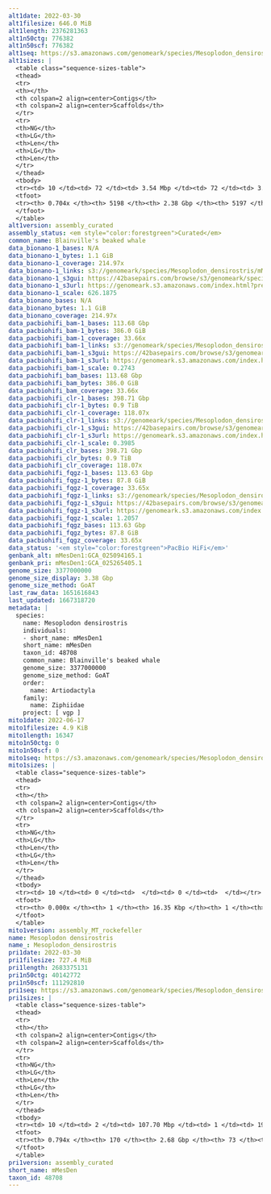```yaml
---
alt1date: 2022-03-30
alt1filesize: 646.0 MiB
alt1length: 2376281363
alt1n50ctg: 776382
alt1n50scf: 776382
alt1seq: https://s3.amazonaws.com/genomeark/species/Mesoplodon_densirostris/mMesDen1/assembly_curated/mMesDen1.alt.cur.20220330.fasta.gz
alt1sizes: |
  <table class="sequence-sizes-table">
  <thead>
  <tr>
  <th></th>
  <th colspan=2 align=center>Contigs</th>
  <th colspan=2 align=center>Scaffolds</th>
  </tr>
  <tr>
  <th>NG</th>
  <th>LG</th>
  <th>Len</th>
  <th>LG</th>
  <th>Len</th>
  </tr>
  </thead>
  <tbody>
  <tr><td> 10 </td><td> 72 </td><td> 3.54 Mbp </td><td> 72 </td><td> 3.54 Mbp </td></tr>  <tr><td> 20 </td><td> 192 </td><td> 2.35 Mbp </td><td> 192 </td><td> 2.35 Mbp </td></tr>  <tr><td> 30 </td><td> 362 </td><td> 1.67 Mbp </td><td> 362 </td><td> 1.67 Mbp </td></tr>  <tr><td> 40 </td><td> 604 </td><td> 1.17 Mbp </td><td> 604 </td><td> 1.17 Mbp </td></tr>  <tr style="background-color:#cccccc;"><td> 50 </td><td> 958 </td><td> 0.78 Mbp </td><td> 958 </td><td> 0.78 Mbp </td></tr>  <tr><td> 60 </td><td> 1562 </td><td> 392.24 Kbp </td><td> 1562 </td><td> 392.24 Kbp </td></tr>  <tr><td> 70 </td><td> 4652 </td><td> 29.31 Kbp </td><td> 4651 </td><td> 29.35 Kbp </td></tr>  <tr><td> 80 </td><td> 0 </td><td>  </td><td> 0 </td><td>  </td></tr>  <tr><td> 90 </td><td> 0 </td><td>  </td><td> 0 </td><td>  </td></tr>  <tr><td> 100 </td><td> 0 </td><td>  </td><td> 0 </td><td>  </td></tr>  </tbody>
  <tfoot>
  <tr><th> 0.704x </th><th> 5198 </th><th> 2.38 Gbp </th><th> 5197 </th><th> 2.38 Gbp </th></tr>
  </tfoot>
  </table>
alt1version: assembly_curated
assembly_status: <em style="color:forestgreen">Curated</em>
common_name: Blainville's beaked whale
data_bionano-1_bases: N/A
data_bionano-1_bytes: 1.1 GiB
data_bionano-1_coverage: 214.97x
data_bionano-1_links: s3://genomeark/species/Mesoplodon_densirostris/mMesDen1/genomic_data/bionano/<br>
data_bionano-1_s3gui: https://42basepairs.com/browse/s3/genomeark/species/Mesoplodon_densirostris/mMesDen1/genomic_data/bionano/
data_bionano-1_s3url: https://genomeark.s3.amazonaws.com/index.html?prefix=species/Mesoplodon_densirostris/mMesDen1/genomic_data/bionano/
data_bionano-1_scale: 626.1875
data_bionano_bases: N/A
data_bionano_bytes: 1.1 GiB
data_bionano_coverage: 214.97x
data_pacbiohifi_bam-1_bases: 113.68 Gbp
data_pacbiohifi_bam-1_bytes: 386.0 GiB
data_pacbiohifi_bam-1_coverage: 33.66x
data_pacbiohifi_bam-1_links: s3://genomeark/species/Mesoplodon_densirostris/mMesDen1/genomic_data/pacbio_hifi/<br>
data_pacbiohifi_bam-1_s3gui: https://42basepairs.com/browse/s3/genomeark/species/Mesoplodon_densirostris/mMesDen1/genomic_data/pacbio_hifi/
data_pacbiohifi_bam-1_s3url: https://genomeark.s3.amazonaws.com/index.html?prefix=species/Mesoplodon_densirostris/mMesDen1/genomic_data/pacbio_hifi/
data_pacbiohifi_bam-1_scale: 0.2743
data_pacbiohifi_bam_bases: 113.68 Gbp
data_pacbiohifi_bam_bytes: 386.0 GiB
data_pacbiohifi_bam_coverage: 33.66x
data_pacbiohifi_clr-1_bases: 398.71 Gbp
data_pacbiohifi_clr-1_bytes: 0.9 TiB
data_pacbiohifi_clr-1_coverage: 118.07x
data_pacbiohifi_clr-1_links: s3://genomeark/species/Mesoplodon_densirostris/mMesDen1/genomic_data/pacbio_hifi/<br>
data_pacbiohifi_clr-1_s3gui: https://42basepairs.com/browse/s3/genomeark/species/Mesoplodon_densirostris/mMesDen1/genomic_data/pacbio_hifi/
data_pacbiohifi_clr-1_s3url: https://genomeark.s3.amazonaws.com/index.html?prefix=species/Mesoplodon_densirostris/mMesDen1/genomic_data/pacbio_hifi/
data_pacbiohifi_clr-1_scale: 0.3985
data_pacbiohifi_clr_bases: 398.71 Gbp
data_pacbiohifi_clr_bytes: 0.9 TiB
data_pacbiohifi_clr_coverage: 118.07x
data_pacbiohifi_fqgz-1_bases: 113.63 Gbp
data_pacbiohifi_fqgz-1_bytes: 87.8 GiB
data_pacbiohifi_fqgz-1_coverage: 33.65x
data_pacbiohifi_fqgz-1_links: s3://genomeark/species/Mesoplodon_densirostris/mMesDen1/genomic_data/pacbio_hifi/<br>
data_pacbiohifi_fqgz-1_s3gui: https://42basepairs.com/browse/s3/genomeark/species/Mesoplodon_densirostris/mMesDen1/genomic_data/pacbio_hifi/
data_pacbiohifi_fqgz-1_s3url: https://genomeark.s3.amazonaws.com/index.html?prefix=species/Mesoplodon_densirostris/mMesDen1/genomic_data/pacbio_hifi/
data_pacbiohifi_fqgz-1_scale: 1.2057
data_pacbiohifi_fqgz_bases: 113.63 Gbp
data_pacbiohifi_fqgz_bytes: 87.8 GiB
data_pacbiohifi_fqgz_coverage: 33.65x
data_status: '<em style="color:forestgreen">PacBio HiFi</em>'
genbank_alt: mMesDen1:GCA_025094165.1
genbank_pri: mMesDen1:GCA_025265405.1
genome_size: 3377000000
genome_size_display: 3.38 Gbp
genome_size_method: GoAT
last_raw_data: 1651616843
last_updated: 1667318720
metadata: |
  species:
    name: Mesoplodon densirostris
    individuals:
    - short_name: mMesDen1
    short_name: mMesDen
    taxon_id: 48708
    common_name: Blainville's beaked whale
    genome_size: 3377000000
    genome_size_method: GoAT
    order:
      name: Artiodactyla
    family:
      name: Ziphiidae
    project: [ vgp ]
mito1date: 2022-06-17
mito1filesize: 4.9 KiB
mito1length: 16347
mito1n50ctg: 0
mito1n50scf: 0
mito1seq: https://s3.amazonaws.com/genomeark/species/Mesoplodon_densirostris/mMesDen1/assembly_MT_rockefeller/mMesDen1.MT.20220617.fasta.gz
mito1sizes: |
  <table class="sequence-sizes-table">
  <thead>
  <tr>
  <th></th>
  <th colspan=2 align=center>Contigs</th>
  <th colspan=2 align=center>Scaffolds</th>
  </tr>
  <tr>
  <th>NG</th>
  <th>LG</th>
  <th>Len</th>
  <th>LG</th>
  <th>Len</th>
  </tr>
  </thead>
  <tbody>
  <tr><td> 10 </td><td> 0 </td><td>  </td><td> 0 </td><td>  </td></tr>  <tr><td> 20 </td><td> 0 </td><td>  </td><td> 0 </td><td>  </td></tr>  <tr><td> 30 </td><td> 0 </td><td>  </td><td> 0 </td><td>  </td></tr>  <tr><td> 40 </td><td> 0 </td><td>  </td><td> 0 </td><td>  </td></tr>  <tr style="background-color:#cccccc;"><td> 50 </td><td> 0 </td><td style="background-color:#ff8888;">  </td><td> 0 </td><td style="background-color:#ff8888;">  </td></tr>  <tr><td> 60 </td><td> 0 </td><td>  </td><td> 0 </td><td>  </td></tr>  <tr><td> 70 </td><td> 0 </td><td>  </td><td> 0 </td><td>  </td></tr>  <tr><td> 80 </td><td> 0 </td><td>  </td><td> 0 </td><td>  </td></tr>  <tr><td> 90 </td><td> 0 </td><td>  </td><td> 0 </td><td>  </td></tr>  <tr><td> 100 </td><td> 0 </td><td>  </td><td> 0 </td><td>  </td></tr>  </tbody>
  <tfoot>
  <tr><th> 0.000x </th><th> 1 </th><th> 16.35 Kbp </th><th> 1 </th><th> 16.35 Kbp </th></tr>
  </tfoot>
  </table>
mito1version: assembly_MT_rockefeller
name: Mesoplodon densirostris
name_: Mesoplodon_densirostris
pri1date: 2022-03-30
pri1filesize: 727.4 MiB
pri1length: 2683375131
pri1n50ctg: 40142772
pri1n50scf: 111292810
pri1seq: https://s3.amazonaws.com/genomeark/species/Mesoplodon_densirostris/mMesDen1/assembly_curated/mMesDen1.pri.cur.20220330.fasta.gz
pri1sizes: |
  <table class="sequence-sizes-table">
  <thead>
  <tr>
  <th></th>
  <th colspan=2 align=center>Contigs</th>
  <th colspan=2 align=center>Scaffolds</th>
  </tr>
  <tr>
  <th>NG</th>
  <th>LG</th>
  <th>Len</th>
  <th>LG</th>
  <th>Len</th>
  </tr>
  </thead>
  <tbody>
  <tr><td> 10 </td><td> 2 </td><td> 107.70 Mbp </td><td> 1 </td><td> 193.42 Mbp </td></tr>  <tr><td> 20 </td><td> 6 </td><td> 75.75 Mbp </td><td> 3 </td><td> 184.91 Mbp </td></tr>  <tr><td> 30 </td><td> 11 </td><td> 61.30 Mbp </td><td> 5 </td><td> 142.13 Mbp </td></tr>  <tr><td> 40 </td><td> 17 </td><td> 48.25 Mbp </td><td> 7 </td><td> 125.81 Mbp </td></tr>  <tr style="background-color:#cccccc;"><td> 50 </td><td> 25 </td><td style="background-color:#88ff88;"> 40.14 Mbp </td><td> 10 </td><td style="background-color:#88ff88;"> 111.29 Mbp </td></tr>  <tr><td> 60 </td><td> 34 </td><td> 31.41 Mbp </td><td> 14 </td><td> 91.99 Mbp </td></tr>  <tr><td> 70 </td><td> 49 </td><td> 13.31 Mbp </td><td> 17 </td><td> 78.60 Mbp </td></tr>  <tr><td> 80 </td><td> 0 </td><td>  </td><td> 0 </td><td>  </td></tr>  <tr><td> 90 </td><td> 0 </td><td>  </td><td> 0 </td><td>  </td></tr>  <tr><td> 100 </td><td> 0 </td><td>  </td><td> 0 </td><td>  </td></tr>  </tbody>
  <tfoot>
  <tr><th> 0.794x </th><th> 170 </th><th> 2.68 Gbp </th><th> 73 </th><th> 2.68 Gbp </th></tr>
  </tfoot>
  </table>
pri1version: assembly_curated
short_name: mMesDen
taxon_id: 48708
---
```

